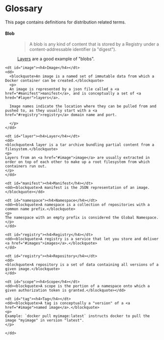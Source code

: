 <!--[metadata]>
+++
draft = true
+++
<![end-metadata]-->

# Glossary

This page contains definitions for distribution related terms.

<dl>
	<dt id="blob"><h4>Blob</h4></dt>
	<dd>
      <blockquote>A blob is any kind of content that is stored by a Registry under a content-addressable identifier (a "digest").</blockquote>
      <p>
      	<a href="#layer">Layers</a> are a good example of "blobs".
      </p>
	</dd>

	<dt id="image"><h4>Image</h4></dt>
	<dd>
      <blockquote>An image is a named set of immutable data from which a Docker container can be created.</blockquote>
      <p>
      An image is represented by a json file called a <a href="#manifest">manifest</a>, and is conceptually a set of <a hred="#layer">layers</a>.

      Image names indicate the location where they can be pulled from and pushed to, as they usually start with a <a href="#registry">registry</a> domain name and port.

      </p>
    </dd>

	<dt id="layer"><h4>Layer</h4></dt>
	<dd>
	<blockquote>A layer is a tar archive bundling partial content from a filesystem.</blockquote>
	<p>
	Layers from an <a href="#image">image</a> are usually extracted in order on top of each other to make up a root filesystem from which containers run out.
	</p>
	</dd>

	<dt id="manifest"><h4>Manifest</h4></dt>
	<dd><blockquote>A manifest is the JSON representation of an image.</blockquote></dd>

	<dt id="namespace"><h4>Namespace</h4></dt>
	<dd><blockquote>A namespace is a collection of repositories with a common name prefix.</blockquote>
	<p>
	The namespace with an empty prefix is considered the Global Namespace.
	</p>
	</dd>

	<dt id="registry"><h4>Registry</h4></dt>
	<dd><blockquote>A registry is a service that let you store and deliver <a href="#images">images</a>.</blockquote>
	</dd>

	<dt id="registry"><h4>Repository</h4></dt>
	<dd>
	<blockquote>A repository is a set of data containing all versions of a given image.</blockquote>
	</dd>

	<dt id="scope"><h4>Scope</h4></dt>
	<dd><blockquote>A scope is the portion of a namespace onto which a given authorization token is granted.</blockquote></dd>

	<dt id="tag"><h4>Tag</h4></dt>
	<dd><blockquote>A tag is conceptually a "version" of a <a href="#image">named image</a>.</blockquote>
	<p>
	Example: `docker pull myimage:latest` instructs docker to pull the image "myimage" in version "latest".
	</p>
	
	</dd>
	

</dl>
